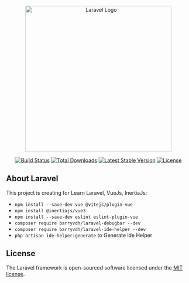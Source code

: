 <p align="center"><a href="https://laravel.com" target="_blank"><img src="https://raw.githubusercontent.com/laravel/art/master/logo-lockup/5%20SVG/2%20CMYK/1%20Full%20Color/laravel-logolockup-cmyk-red.svg" width="400" alt="Laravel Logo"></a></p>

<p align="center">
<a href="https://github.com/laravel/framework/actions"><img src="https://github.com/laravel/framework/workflows/tests/badge.svg" alt="Build Status"></a>
<a href="https://packagist.org/packages/laravel/framework"><img src="https://img.shields.io/packagist/dt/laravel/framework" alt="Total Downloads"></a>
<a href="https://packagist.org/packages/laravel/framework"><img src="https://img.shields.io/packagist/v/laravel/framework" alt="Latest Stable Version"></a>
<a href="https://packagist.org/packages/laravel/framework"><img src="https://img.shields.io/packagist/l/laravel/framework" alt="License"></a>
</p>

## About Laravel

This project is creating for Learn Laravel, VueJs, InertiaJs:

- ```npm install --save-dev vue @vitejs/plugin-vue```
- ```npm install @inertiajs/vue3```
- ```npm install --save-dev eslint eslint-plugin-vue```
- ```composer require barryvdh/laravel-debugbar --dev```
- ```composer require barryvdh/laravel-ide-helper --dev```
- ```php artisan ide-helper:generate``` to Generate ide Helper

## License

The Laravel framework is open-sourced software licensed under the [MIT license](https://opensource.org/licenses/MIT).
